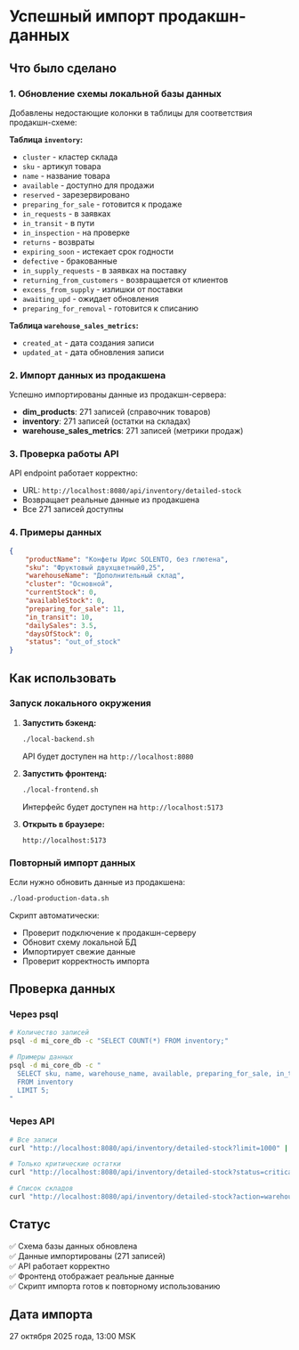 # Успешный импорт продакшн-данных

## Что было сделано

### 1. Обновление схемы локальной базы данных

Добавлены недостающие колонки в таблицы для соответствия продакшн-схеме:

**Таблица `inventory`:**

-   `cluster` - кластер склада
-   `sku` - артикул товара
-   `name` - название товара
-   `available` - доступно для продажи
-   `reserved` - зарезервировано
-   `preparing_for_sale` - готовится к продаже
-   `in_requests` - в заявках
-   `in_transit` - в пути
-   `in_inspection` - на проверке
-   `returns` - возвраты
-   `expiring_soon` - истекает срок годности
-   `defective` - бракованные
-   `in_supply_requests` - в заявках на поставку
-   `returning_from_customers` - возвращается от клиентов
-   `excess_from_supply` - излишки от поставки
-   `awaiting_upd` - ожидает обновления
-   `preparing_for_removal` - готовится к списанию

**Таблица `warehouse_sales_metrics`:**

-   `created_at` - дата создания записи
-   `updated_at` - дата обновления записи

### 2. Импорт данных из продакшена

Успешно импортированы данные из продакшн-сервера:

-   **dim_products**: 271 записей (справочник товаров)
-   **inventory**: 271 записей (остатки на складах)
-   **warehouse_sales_metrics**: 271 записей (метрики продаж)

### 3. Проверка работы API

API endpoint работает корректно:

-   URL: `http://localhost:8080/api/inventory/detailed-stock`
-   Возвращает реальные данные из продакшена
-   Все 271 записей доступны

### 4. Примеры данных

```json
{
    "productName": "Конфеты Ирис SOLENTO, без глютена",
    "sku": "Фруктовый двухцветный0,25",
    "warehouseName": "Дополнительный склад",
    "cluster": "Основной",
    "currentStock": 0,
    "availableStock": 0,
    "preparing_for_sale": 11,
    "in_transit": 10,
    "dailySales": 3.5,
    "daysOfStock": 0,
    "status": "out_of_stock"
}
```

## Как использовать

### Запуск локального окружения

1. **Запустить бэкенд:**

    ```bash
    ./local-backend.sh
    ```

    API будет доступен на `http://localhost:8080`

2. **Запустить фронтенд:**

    ```bash
    ./local-frontend.sh
    ```

    Интерфейс будет доступен на `http://localhost:5173`

3. **Открыть в браузере:**
    ```
    http://localhost:5173
    ```

### Повторный импорт данных

Если нужно обновить данные из продакшена:

```bash
./load-production-data.sh
```

Скрипт автоматически:

-   Проверит подключение к продакшн-серверу
-   Обновит схему локальной БД
-   Импортирует свежие данные
-   Проверит корректность импорта

## Проверка данных

### Через psql

```bash
# Количество записей
psql -d mi_core_db -c "SELECT COUNT(*) FROM inventory;"

# Примеры данных
psql -d mi_core_db -c "
  SELECT sku, name, warehouse_name, available, preparing_for_sale, in_transit
  FROM inventory
  LIMIT 5;
"
```

### Через API

```bash
# Все записи
curl "http://localhost:8080/api/inventory/detailed-stock?limit=1000" | jq '.'

# Только критические остатки
curl "http://localhost:8080/api/inventory/detailed-stock?status=critical" | jq '.'

# Список складов
curl "http://localhost:8080/api/inventory/detailed-stock?action=warehouses" | jq '.'
```

## Статус

✅ Схема базы данных обновлена  
✅ Данные импортированы (271 записей)  
✅ API работает корректно  
✅ Фронтенд отображает реальные данные  
✅ Скрипт импорта готов к повторному использованию

## Дата импорта

27 октября 2025 года, 13:00 MSK
